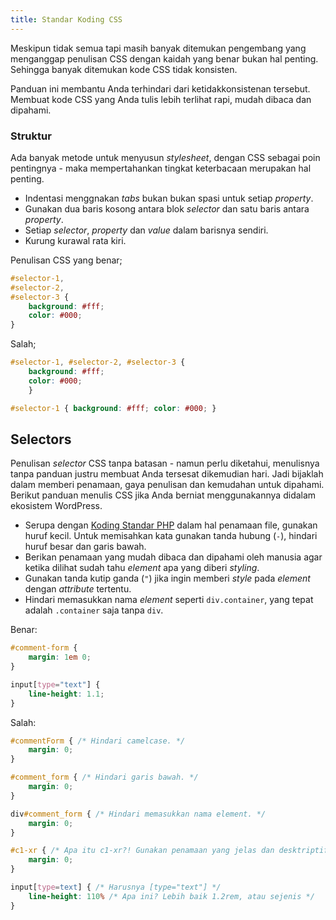 ```yaml
---
title: Standar Koding CSS
---
```


Meskipun tidak semua tapi masih banyak ditemukan pengembang yang menganggap penulisan CSS dengan kaidah yang benar bukan hal penting. Sehingga banyak ditemukan kode CSS tidak konsisten.

Panduan ini membantu Anda terhindari dari ketidakkonsistenan tersebut. Membuat kode CSS yang Anda tulis lebih terlihat rapi, mudah dibaca dan dipahami.

### Struktur

Ada banyak metode untuk menyusun _stylesheet_, dengan CSS sebagai poin pentingnya - maka mempertahankan tingkat keterbacaan merupakan hal penting.

- Indentasi menggnakan _tabs_ bukan bukan spasi untuk setiap _property_.
- Gunakan dua baris kosong antara blok _selector_ dan satu baris antara _property_.
- Setiap _selector_, _property_ dan _value_ dalam barisnya sendiri.
- Kurung kurawal rata kiri.

Penulisan CSS yang benar;

```css
#selector-1,
#selector-2,
#selector-3 {
	background: #fff;
	color: #000;
}
```

Salah;

```css
#selector-1, #selector-2, #selector-3 {
    background: #fff;
    color: #000;
    }

#selector-1 { background: #fff; color: #000; }
```

## Selectors

Penulisan *selector* CSS tanpa batasan - namun perlu diketahui, menulisnya tanpa panduan justru membuat Anda tersesat dikemudian hari. Jadi bijaklah dalam memberi penamaan, gaya penulisan dan kemudahan untuk dipahami. Berikut panduan menulis CSS jika Anda berniat menggunakannya didalam ekosistem WordPress.

- Serupa dengan [Koding Standar PHP](1.2.4-php-coding-standard.md) dalam hal penamaan file, gunakan huruf kecil. Untuk memisahkan kata gunakan tanda hubung (`-`), hindari huruf besar dan garis bawah.
- Berikan penamaan yang mudah dibaca dan dipahami oleh manusia agar ketika dilihat sudah tahu *element* apa yang diberi *styling*.
- Gunakan tanda kutip ganda (`"`) jika ingin memberi *style* pada *element* dengan *attribute* tertentu.
- Hindari memasukkan nama *element* seperti `div.container`, yang tepat adalah `.container` saja tanpa `div`.

Benar:

```css
#comment-form {
    margin: 1em 0;
}

input[type="text"] {
    line-height: 1.1;
}
```

Salah:

```css
#commentForm { /* Hindari camelcase. */
    margin: 0;
}

#comment_form { /* Hindari garis bawah. */
    margin: 0;
}

div#comment_form { /* Hindari memasukkan nama element. */
    margin: 0;
}

#c1-xr { /* Apa itu c1-xr?! Gunakan penamaan yang jelas dan desktriptif. */
    margin: 0;
}

input[type=text] { /* Harusnya [type="text"] */
    line-height: 110% /* Apa ini? Lebih baik 1.2rem, atau sejenis */
}
```
